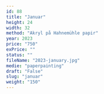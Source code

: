 ```yaml
---
id: 88
title: "Januar"
height: 24
width: 32
method: "Akryl på Hahnemühle papir"
year: 2023
price: "750"
exPrice: ""
status: ""
fileName: "2023-january.jpg"
medie: "paperpainting"
draft: "False"
slug: "januar"
weight: "150"
---
```

